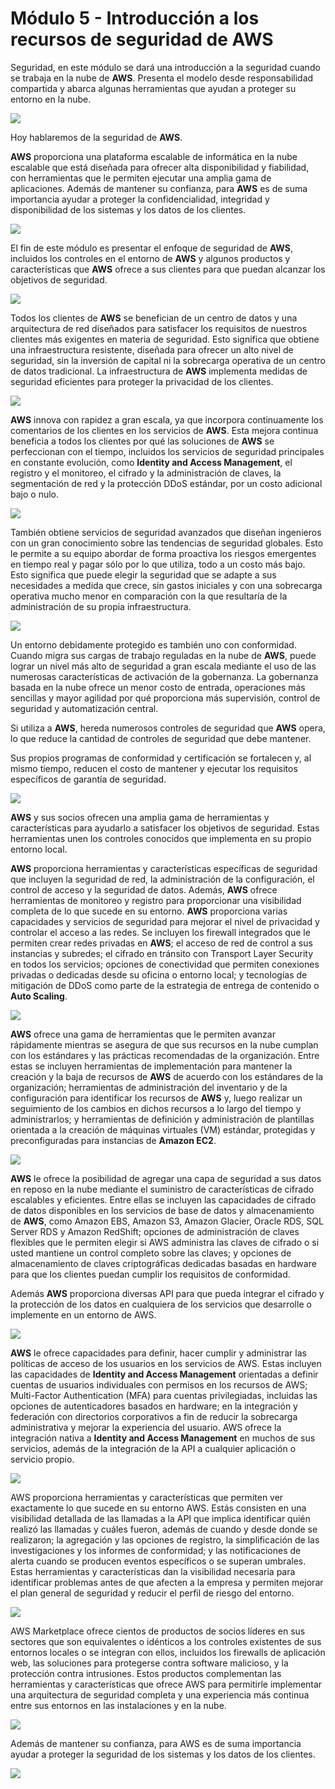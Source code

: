 # Módulo 5 - Introducción a los recursos de seguridad de AWS

Seguridad, en este módulo se dará una introducción a la seguridad cuando se trabaja en la nube de **AWS**. Presenta el modelo desde responsabilidad compartida y abarca algunas herramientas que ayudan a proteger su entorno en la nube.

![](https://i.imgur.com/tqlMond.png)

Hoy hablaremos de la seguridad de **AWS**.

**AWS** proporciona una plataforma escalable de informática en la nube escalable que está diseñada para ofrecer alta disponibilidad y fiabilidad, con herramientas que le permiten ejecutar una amplia gama de aplicaciones. Además de mantener su confianza, para **AWS** es de suma importancia ayudar a proteger la confidencialidad, integridad y disponibilidad de los sistemas y los datos de los clientes.

![](https://i.imgur.com/amIC0W6.png)

El fin de este módulo es presentar el enfoque de seguridad de **AWS**, incluidos los controles en el entorno de **AWS** y algunos productos y características que **AWS** ofrece a sus clientes para que puedan alcanzar los objetivos de seguridad.

![](https://i.imgur.com/pAorW4m.png)

Todos los clientes de **AWS** se benefician de un centro de datos y una arquitectura de red diseñados para satisfacer los requisitos de nuestros clientes más exigentes en materia de seguridad. Esto significa que obtiene una infraestructura resistente, diseñada para ofrecer un alto nivel de seguridad, sin la inversión de capital ni la sobrecarga operativa de un centro de datos tradicional. La infraestructura de **AWS** implementa medidas de seguridad eficientes para proteger la privacidad de los clientes.

![](https://i.imgur.com/gNescCN.png)

**AWS** innova con rapidez a gran escala, ya que incorpora continuamente los comentarios de los clientes en los servicios de **AWS**. Esta mejora continua beneficia a todos los clientes por qué las soluciones de **AWS** se perfeccionan con el tiempo, incluidos los servicios de seguridad principales en constante evolución, como **Identity and Access Management**, el registro y el monitoreo, el cifrado y la administración de claves, la segmentación de red y la protección DDoS estándar, por un costo adicional bajo o nulo.

![](https://i.imgur.com/bBXiMR1.png)

También obtiene servicios de seguridad avanzados que diseñan ingenieros con un gran conocimiento sobre las tendencias de seguridad globales. Esto le permite a su equipo abordar de forma proactiva los riesgos emergentes en tiempo real y pagar sólo por lo que utiliza, todo a un costo más bajo. Esto significa que puede elegir la seguridad que se adapte a sus necesidades a medida que crece, sin gastos iniciales y con una sobrecarga operativa mucho menor en comparación con la que resultaría de la administración de su propia infraestructura. 

![](https://i.imgur.com/2AQVliX.png)

Un entorno debidamente protegido es también uno con conformidad. Cuando migra sus cargas de trabajo reguladas en la nube de **AWS**, puede lograr un nivel más alto de seguridad a gran escala mediante el uso de las numerosas características de activación de la gobernanza. La gobernanza basada en la nube ofrece un menor costo de entrada, operaciones más sencillas y mayor agilidad por qué proporciona más supervisión, control de seguridad y automatización central.

Si utiliza a **AWS**, hereda numerosos controles de seguridad que **AWS** opera, lo que reduce la cantidad de controles de seguridad que debe mantener.

Sus propios programas de conformidad y certificación se fortalecen y, al mismo tiempo, reducen el costo de mantener y ejecutar los requisitos específicos de garantía de seguridad.

![](https://i.imgur.com/KQuCNjM.png)

**AWS** y sus socios ofrecen una amplia gama de herramientas y características para ayudarlo a satisfacer los objetivos de seguridad. Estas herramientas unen los controles conocidos que implementa en su propio entorno local.

**AWS** proporciona herramientas y características específicas de seguridad que incluyen la seguridad de red, la administración de la configuración, el control de acceso y la seguridad de datos. Además, **AWS** ofrece herramientas de monitoreo y registro para proporcionar una visibilidad completa de lo que sucede en su entorno. **AWS** proporciona varias capacidades y servicios de seguridad para mejorar el nivel de privacidad y controlar el acceso a las redes. Se incluyen los firewall integrados que le permiten crear redes privadas en **AWS**; el acceso de red de control a sus instancias y subredes; el cifrado en tránsito con Transport Layer Security en todos los servicios; opciones de conectividad que permiten conexiones privadas o dedicadas desde su oficina o entorno local; y tecnologías de mitigación de DDoS como parte de la estrategia de entrega de contenido o **Auto Scaling**.

![](https://i.imgur.com/3kUM7Jm.png)

**AWS** ofrece una gama de herramientas que le permiten avanzar rápidamente mientras se asegura de que sus recursos en la nube cumplan con los estándares y las prácticas recomendadas de la organización. Entre estas se incluyen herramientas de implementación para mantener la creación y la baja de recursos de **AWS** de acuerdo con los estándares de la organización; herramientas de administración del inventario y de la configuración para identificar los recursos de **AWS** y, luego realizar un seguimiento de los cambios en dichos recursos a lo largo del tiempo y administrarlos; y herramientas de definición y administración de plantillas orientada a la creación de máquinas virtuales (VM) estándar, protegidas y preconfiguradas para instancias de **Amazon EC2**.

![](https://i.imgur.com/gYNTgb6.png)

**AWS** le ofrece la posibilidad de agregar una capa de seguridad a sus datos en reposo en la nube mediante el suministro de características de cifrado escalables y eficientes. Entre ellas se incluyen las capacidades de cifrado de datos disponibles en los servicios de base de datos y almacenamiento de **AWS**, como Amazon EBS, Amazon S3, Amazon Glacier, Oracle RDS, SQL Server RDS y Amazon RedShift; opciones de administración de claves flexibles que le permiten elegir si AWS administra las claves de cifrado o si usted mantiene un control completo sobre las claves; y opciones de almacenamiento de claves criptográficas dedicadas basadas en hardware para que los clientes puedan cumplir los requisitos de conformidad.

Además **AWS** proporciona diversas API para que pueda integrar el cifrado y la protección de los datos en cualquiera de los servicios que desarrolle o implemente en un entorno de AWS.

![](https://i.imgur.com/krmFzlV.png)

**AWS** le ofrece capacidades para definir, hacer cumplir y administrar las políticas de acceso de los usuarios en los servicios de AWS. Estas incluyen las capacidades de **Identity and Access Management** orientadas a definir cuentas de usuarios individuales con permisos en los recursos de AWS; Multi-Factor Authentication (MFA) para cuentas privilegiadas, incluidas las opciones de autenticadores basados en hardware; en la integración y federación con directorios corporativos a fin de reducir la sobrecarga administrativa y mejorar la experiencia del usuario. AWS ofrece la integración nativa a **Identity and Access Management** en muchos de sus servicios, además de la integración de la API a cualquier aplicación o servicio propio.

![](https://i.imgur.com/riFPrIi.png)

AWS proporciona herramientas y características que permiten ver exactamente lo que sucede en su entorno AWS. Estás consisten en una visibilidad detallada de las llamadas a la API que implica identificar quién realizó las llamadas y cuáles fueron, además de cuando y desde donde se realizaron; la agregación y las opciones de registro, la simplificación de las investigaciones y los informes de conformidad; y las notificaciones de alerta cuando se producen eventos específicos o se superan umbrales. Estas herramientas y características dan la visibilidad necesaria para identificar problemas antes de que afecten a la empresa y permiten mejorar el plan general de seguridad y reducir el perfil de riesgo del entorno. 

![](https://i.imgur.com/kOzFbeB.png)

AWS Marketplace ofrece cientos de productos de socios líderes en sus sectores que son equivalentes o idénticos a los controles existentes de sus entornos locales o se integran con ellos, incluidos los firewalls de aplicación web, las soluciones para protegerse contra software malicioso, y la protección contra intrusiones. Estos productos complementan las herramientas y características que ofrece AWS para permitirle implementar una arquitectura de seguridad completa y una experiencia más continua entre sus  entornos en las instalaciones y en la nube.

![](https://i.imgur.com/kZYPA3E.png)

Además de mantener su confianza, para AWS es de suma importancia ayudar a proteger la seguridad de los sistemas y los datos de los clientes. 

![](https://i.imgur.com/w3uEr2R.png)